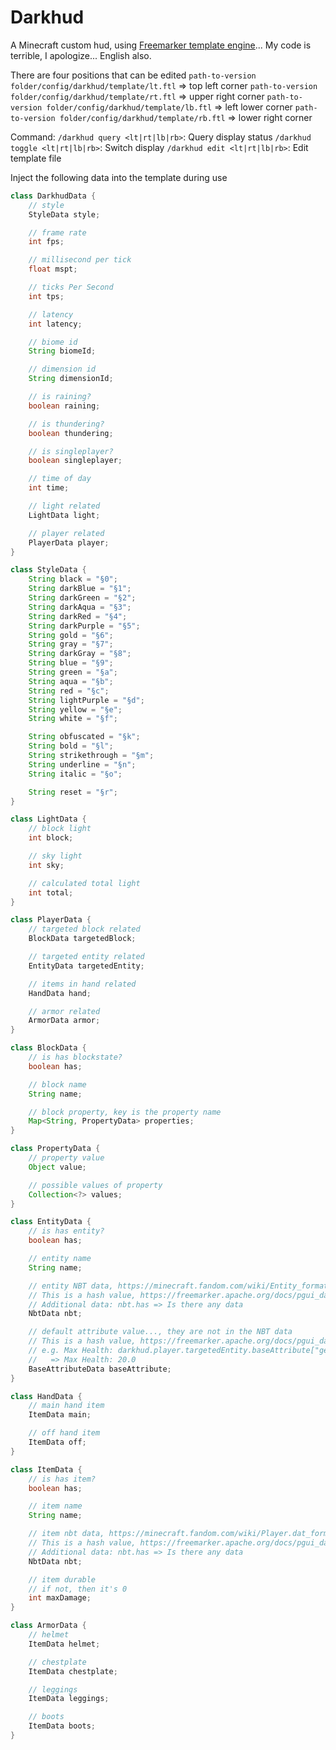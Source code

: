# Darkhud
A Minecraft custom hud, using [Freemarker template engine](https://freemarker.apache.org/)...
My code is terrible, I apologize... English also.

There are four positions that can be edited
    `path-to-version folder/config/darkhud/template/lt.ftl` => top left corner
    `path-to-version folder/config/darkhud/template/rt.ftl` => upper right corner
    `path-to-version folder/config/darkhud/template/lb.ftl` => left lower corner
    `path-to-version folder/config/darkhud/template/rb.ftl` => lower right corner

Command:
    `/darkhud query <lt|rt|lb|rb>`: Query display status
    `/darkhud toggle <lt|rt|lb|rb>`: Switch display
    `/darkhud edit <lt|rt|lb|rb>`: Edit template file

Inject the following data into the template during use

```java
class DarkhudData {
    // style
    StyleData style;

    // frame rate
    int fps;

    // millisecond per tick
    float mspt;

    // ticks Per Second
    int tps;

    // latency
    int latency;

    // biome id
    String biomeId;

    // dimension id
    String dimensionId;

    // is raining?
    boolean raining;

    // is thundering?
    boolean thundering;

    // is singleplayer?
    boolean singleplayer;

    // time of day
    int time;

    // light related
    LightData light;

    // player related
    PlayerData player;
}
```

```java
class StyleData {
    String black = "§0";
    String darkBlue = "§1";
    String darkGreen = "§2";
    String darkAqua = "§3";
    String darkRed = "§4";
    String darkPurple = "§5";
    String gold = "§6";
    String gray = "§7";
    String darkGray = "§8";
    String blue = "§9";
    String green = "§a";
    String aqua = "§b";
    String red = "§c";
    String lightPurple = "§d";
    String yellow = "§e";
    String white = "§f";

    String obfuscated = "§k";
    String bold = "§l";
    String strikethrough = "§m";
    String underline = "§n";
    String italic = "§o";

    String reset = "§r";
}
```

```java
class LightData {
    // block light
    int block;

    // sky light
    int sky;

    // calculated total light
    int total;
}
```

```java
class PlayerData {
    // targeted block related
    BlockData targetedBlock;

    // targeted entity related
    EntityData targetedEntity;

    // items in hand related
    HandData hand;

    // armor related
    ArmorData armor;
}
```

```java
class BlockData {
    // is has blockstate?
    boolean has;

    // block name
    String name;

    // block property, key is the property name
    Map<String, PropertyData> properties;
}
```

```java
class PropertyData {
    // property value
    Object value;

    // possible values of property
    Collection<?> values;
}
```

```java
class EntityData {
    // is has entity?
    boolean has;

    // entity name
    String name;

    // entity NBT data, https://minecraft.fandom.com/wiki/Entity_format
    // This is a hash value, https://freemarker.apache.org/docs/pgui_datamodel_parent.html
    // Additional data: nbt.has => Is there any data
    NbtData nbt;

    // default attribute value..., they are not in the NBT data
    // This is a hash value, https://freemarker.apache.org/docs/pgui_datamodel_parent.html
    // e.g. Max Health: darkhud.player.targetedEntity.baseAttribute["generic.max_health"]
    //   => Max Health: 20.0
    BaseAttributeData baseAttribute;
}
```

```java
class HandData {
    // main hand item
    ItemData main;

    // off hand item
    ItemData off;
}
```

```java
class ItemData {
    // is has item?
    boolean has;

    // item name
    String name;

    // item nbt data, https://minecraft.fandom.com/wiki/Player.dat_format#Item_structure
    // This is a hash value, https://freemarker.apache.org/docs/pgui_datamodel_parent.html
    // Additional data: nbt.has => Is there any data
    NbtData nbt;

    // item durable
    // if not, then it's 0
    int maxDamage;
}
```

```java
class ArmorData {
    // helmet
    ItemData helmet;

    // chestplate
    ItemData chestplate;

    // leggings
    ItemData leggings;

    // boots
    ItemData boots;
}
```